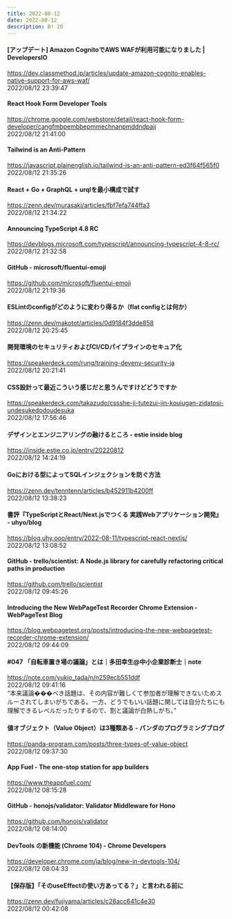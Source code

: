 ```yaml
---
title: 2022-08-12
date: 2022-08-12
description: B! 20
---
```


#### [アップデート] Amazon CognitoでAWS WAFが利用可能になりました | DevelopersIO
https://dev.classmethod.jp/articles/update-amazon-cognito-enables-native-support-for-aws-waf/<br>
2022/08/12 23:39:47<br>


#### React Hook Form Developer Tools
https://chrome.google.com/webstore/detail/react-hook-form-developer/cangfmbpembbepmmechnanpmddndpaji<br>
2022/08/12 21:41:00<br>


#### Tailwind is an Anti-Pattern
https://javascript.plainenglish.io/tailwind-is-an-anti-pattern-ed3f64f565f0<br>
2022/08/12 21:35:26<br>


#### React + Go + GraphQL + urqlを最小構成で試す
https://zenn.dev/murasaki/articles/fbf7efa744ffa3<br>
2022/08/12 21:34:22<br>


#### Announcing TypeScript 4.8 RC
https://devblogs.microsoft.com/typescript/announcing-typescript-4-8-rc/<br>
2022/08/12 21:32:58<br>


#### GitHub - microsoft/fluentui-emoji
https://github.com/microsoft/fluentui-emoji<br>
2022/08/12 21:19:36<br>


#### ESLintのconfigがどのように変わり得るか（flat configとは何か）
https://zenn.dev/makotot/articles/0d9184f3dde858<br>
2022/08/12 20:25:45<br>


#### 開発環境のセキュリティおよびCI/CDパイプラインのセキュア化
https://speakerdeck.com/rung/training-devenv-security-ja<br>
2022/08/12 20:21:41<br>


#### CSS設計って最近こういう感じだと思うんですけどどうですか
https://speakerdeck.com/takazudo/cssshe-ji-tutezui-jin-kouiugan-zidatosi-undesukedodoudesuka<br>
2022/08/12 17:56:46<br>


#### デザインとエンジニアリングの融けるところ - estie inside blog
https://inside.estie.co.jp/entry/20220812<br>
2022/08/12 14:24:19<br>


#### Goにおける型によってSQLインジェクションを防ぐ方法
https://zenn.dev/tenntenn/articles/b452911b4200ff<br>
2022/08/12 13:38:23<br>


#### 書評『TypeScriptとReact/Next.jsでつくる 実践Webアプリケーション開発』 - uhyo/blog
https://blog.uhy.ooo/entry/2022-08-11/typescript-react-nextjs/<br>
2022/08/12 13:08:52<br>


#### GitHub - trello/scientist: A Node.js library for carefully refactoring critical paths in production
https://github.com/trello/scientist<br>
2022/08/12 09:45:26<br>


#### Introducing the New WebPageTest Recorder Chrome Extension - WebPageTest Blog
https://blog.webpagetest.org/posts/introducing-the-new-webpagetest-recorder-chrome-extension/<br>
2022/08/12 09:44:09<br>


#### #047 「自転車置き場の議論」とは｜多田幸生@中小企業診断士｜note
https://note.com/yukio_tada/n/n259ecb551ddf<br>
2022/08/12 09:41:16<br>
“本来議論���べき話題は、その内容が難しくて参加者が理解できないためスルーされてしまいがちである。一方、どうでもいい話題に関しては自分たちにも理解できるレベルだったりするので、割と議論が白熱しがち。”


#### 値オブジェクト（Value Object）は3種類ある - パンダのプログラミングブログ
https://panda-program.com/posts/three-types-of-value-object<br>
2022/08/12 09:37:30<br>


#### App Fuel - The one-stop station for app builders
https://www.theappfuel.com/<br>
2022/08/12 08:15:28<br>


#### GitHub - honojs/validator: Validator Middleware for Hono
https://github.com/honojs/validator<br>
2022/08/12 08:14:00<br>


#### DevTools の新機能 (Chrome 104) - Chrome Developers
https://developer.chrome.com/ja/blog/new-in-devtools-104/<br>
2022/08/12 08:04:33<br>


#### 【保存版】「そのuseEffectの使い方あってる？」と言われる前に
https://zenn.dev/fujiyama/articles/c26acc641c4e30<br>
2022/08/12 00:42:08<br>


